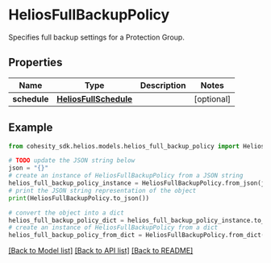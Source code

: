 # HeliosFullBackupPolicy

Specifies full backup settings for a Protection Group.

## Properties

Name | Type | Description | Notes
------------ | ------------- | ------------- | -------------
**schedule** | [**HeliosFullSchedule**](HeliosFullSchedule.md) |  | [optional] 

## Example

```python
from cohesity_sdk.helios.models.helios_full_backup_policy import HeliosFullBackupPolicy

# TODO update the JSON string below
json = "{}"
# create an instance of HeliosFullBackupPolicy from a JSON string
helios_full_backup_policy_instance = HeliosFullBackupPolicy.from_json(json)
# print the JSON string representation of the object
print(HeliosFullBackupPolicy.to_json())

# convert the object into a dict
helios_full_backup_policy_dict = helios_full_backup_policy_instance.to_dict()
# create an instance of HeliosFullBackupPolicy from a dict
helios_full_backup_policy_from_dict = HeliosFullBackupPolicy.from_dict(helios_full_backup_policy_dict)
```
[[Back to Model list]](../README.md#documentation-for-models) [[Back to API list]](../README.md#documentation-for-api-endpoints) [[Back to README]](../README.md)


